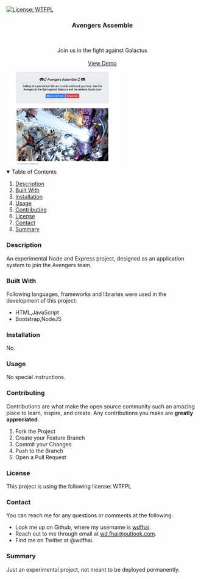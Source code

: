 [![License: WTFPL](https://img.shields.io/badge/License-WTFPL-brightgreen.svg)](http://www.wtfpl.net/about/)

<div align="center">
    <h3 align="center">Avengers Assemble</h3>
    <br />
    <p align="center">
    Join us in the fight against Galactus
    <br />
    <br />
    <a href="https://avengers-assemble-by-wdfhai.herokuapp.com/">View Demo</a>
    </p>
</div>

<img src="./assets/preview.png" alt="project preview img" style="height: 250px; width: 300px;">

<details open="open">
    <summary>Table of Contents</summary>
    <ol>
        <li><a href="#about-the-project">Description</a></li>
        <li><a href="#built-with">Built With</a></li></li>
        <li><a href="#installation">Installation</a></li>
        <li><a href="#usage">Usage</a></li>
        <li><a href="#contributing">Contributing</a></li>
        <li><a href="#license">License</a></li>
        <li><a href="#contact">Contact</a></li>
        <li><a href="#summary">Summary</a></li>
    </ol>
</details>

### Description

An experimental Node and Express project, designed as an application system to join the Avengers team.

### Built With

Following languages, frameworks and libraries were used in the development of this project:

- HTML,JavaScript
- Bootstrap,NodeJS

### Installation

No.

### Usage

No special instructions.

### Contributing

Contributions are what make the open source community such an amazing place to learn, inspire, and create. Any contributions you make are **greatly appreciated**.

1. Fork the Project
2. Create your Feature Branch
3. Commit your Changes
4. Push to the Branch
5. Open a Pull Request

### License

This project is using the following license: WTFPL

### Contact

You can reach me for any questions or comments at the following:

- Look me up on Github, where my username is <span><a href="https://github.com/wdfhai">wdfhai</a></span>.
- Reach out to me through email at wd.fhai@outlook.com.
- Find me on Twitter at @wdfhai.

### Summary

Just an experimental project, not meant to be deployed permanently.

